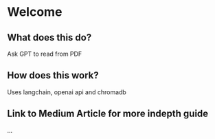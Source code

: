 # Welcome

## What does this do?

Ask GPT to read from PDF

## How does this work?

Uses langchain, openai api and chromadb

## Link to Medium Article for more indepth guide

...
